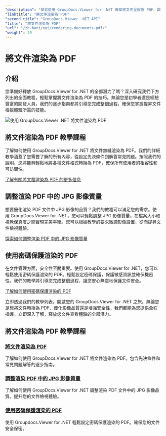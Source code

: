 ```yaml
---
"description": "學習使用 GroupDocs.Viewer for .NET 教學將文件呈現為 PDF、調整 JPG 影像品質以及使用密碼保護 PDF。"
"linktitle": "將文件渲染為 PDF"
"second_title": "GroupDocs.Viewer .NET API"
"title": "將文件渲染為 PDF"
"url": "/zh-hant/net/rendering-documents-pdf/"
"weight": 29
---
```


# 將文件渲染為 PDF


## 介紹

您準備好釋放 GroupDocs.Viewer for .NET 的全部潛力了嗎？深入研究我們下方列出的全面教程，輕鬆掌握將文件渲染為 PDF 的技巧。無論您是初學者還是經驗豐富的開發人員，我們的逐步指南都將引導您完成整個過程，確保您掌握提昇文件檢視體驗所需的技能。

![使用 GroupDocs.Viewer .NET 將文件渲染為 PDF](/viewer/rendering-documents-pdf/image.png)

## 將文件渲染為 PDF 教學課程

了解如何使用 GroupDocs.Viewer for .NET 將文件無縫渲染為 PDF。我們的詳細教學涵蓋了您需要了解的所有內容，從設定先決條件到解答常見問題。按照我們的說明，您將能夠輕鬆地將各種文件格式轉換為 PDF，確保所有使用者的相容性和可訪問性。

[了解有關將文檔渲染為 PDF 的更多信息](./render-to-pdf/)

## 調整渲染 PDF 中的 JPG 影像質量

想要優化渲染 PDF 文件中 JPG 影像的品質？我們的教程可以滿足您的需求。使用 GroupDocs.Viewer for .NET，您可以輕鬆調整 JPG 影像質量，在檔案大小和視覺保真度之間實現完美平衡。您可以根據教學的要求微調影像設置，從而提昇文件檢視體驗。

[探索如何調整渲染 PDF 中的 JPG 影像質量](./adjust-jpg-quality-pdf/)

## 使用密碼保護渲染的 PDF

在文件管理方面，安全性至關重要。使用 GroupDocs.Viewer for .NET，您可以輕鬆使用密碼保護渲染的 PDF。輕鬆設定密碼保護，保護敏感資訊並確保機密性。我們的教學將引導您完成整個過程，讓您安心無虞地保護文件安全。

[了解如何使用密碼保護渲染的 PDF](./protect-pdf/)

立即透過我們的教學列表，開啟您的 GroupDocs.Viewer for .NET 之旅。無論您是想將文件轉換為 PDF、優化影像品質還是增強安全性，我們都能為您提供全程指導。立即深入了解，釋放您文件查看體驗的全部潛力。
## 將文件渲染為 PDF 教學課程
### [將文件渲染為 PDF](./render-to-pdf/)
了解如何使用 GroupDocs.Viewer for .NET 將文件渲染為 PDF。包含先決條件和常見問題解答的逐步指南。
### [調整渲染 PDF 中的 JPG 影像質量](./adjust-jpg-quality-pdf/)
了解如何使用 GroupDocs.Viewer for .NET 調整渲染 PDF 文件中的 JPG 影像品質。提升您的文件檢視體驗。
### [使用密碼保護渲染的 PDF](./protect-pdf/)
使用 Groupdocs.Viewer for .NET 輕鬆設定密碼保護渲染的 PDF。確保您的文件安全保密。